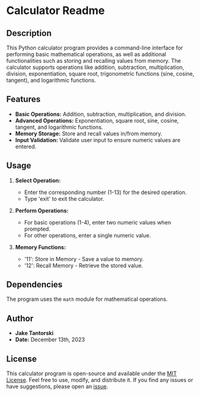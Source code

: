 # Calculator Readme

## Description

This Python calculator program provides a command-line interface for performing basic mathematical operations, as well as additional functionalities such as storing and recalling values from memory. The calculator supports operations like addition, subtraction, multiplication, division, exponentiation, square root, trigonometric functions (sine, cosine, tangent), and logarithmic functions.

## Features

- **Basic Operations:** Addition, subtraction, multiplication, and division.
- **Advanced Operations:** Exponentiation, square root, sine, cosine, tangent, and logarithmic functions.
- **Memory Storage:** Store and recall values in/from memory.
- **Input Validation:** Validate user input to ensure numeric values are entered.

## Usage

1. **Select Operation:**
   - Enter the corresponding number (1-13) for the desired operation.
   - Type 'exit' to exit the calculator.

2. **Perform Operations:**
   - For basic operations (1-4), enter two numeric values when prompted.
   - For other operations, enter a single numeric value.

3. **Memory Functions:**
   - '11': Store in Memory - Save a value to memory.
   - '12': Recall Memory - Retrieve the stored value.

## Dependencies

The program uses the `math` module for mathematical operations.

## Author

- **Jake Tantorski**
- **Date:** December 13th, 2023

## License

This calculator program is open-source and available under the [MIT License](LICENSE). Feel free to use, modify, and distribute it. If you find any issues or have suggestions, please open an [issue](https://github.com/jaketantorski/calculator/issues).
